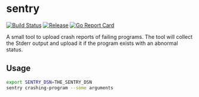 # sentry

[![Build Status](https://travis-ci.org/256dpi/sentry.svg?branch=master)](https://travis-ci.org/256dpi/sentry)
[![Release](https://img.shields.io/github/release/256dpi/sentry.svg)](https://github.com/256dpi/sentry/releases)
[![Go Report Card](https://goreportcard.com/badge/github.com/256dpi/sentry)](http://goreportcard.com/report/256dpi/sentry)

A small tool to upload crash reports of failing programs. The tool will collect the Stderr output and upload it if the program exists with an abnormal status.

## Usage

```bash
export SENTRY_DSN=THE_SENTRY_DSN
sentry crashing-program --some arguments
```
